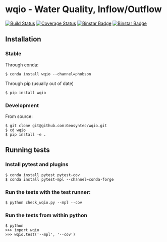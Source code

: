 # wqio - Water Quality, Inflow/Outflow
[![Build Status](https://travis-ci.org/Geosyntec/wqio.svg?branch=master)](https://travis-ci.org/Geosyntec/wqio)
[![Coverage Status](https://coveralls.io/repos/Geosyntec/wqio/badge.svg?branch=master)](https://coveralls.io/r/Geosyntec/wqio?branch=master)
[![Binstar Badge](https://binstar.org/phobson/wqio/badges/version.svg)](https://binstar.org/phobson/wqio)
[![Binstar Badge](https://binstar.org/phobson/wqio/badges/license.svg)](https://binstar.org/phobson/wqio)


## Installation

### Stable
Through conda:

    $ conda install wqio --channel=phobson

Through pip (usually out of date)

    $ pip install wqio

### Development

From source:

    $ git clone git@github.com:Geosyntec/wqio.git
    $ cd wqio
    $ pip install -e .

## Running tests

### Install pytest and plugins

    $ conda install pytest pytest-cov
    $ conda install pytest-mpl --channel=conda-forge

### Run the tests with the test runner:

    $ python check_wqio.py --mpl --cov

### Run the tests from within python

    $ python
    >>> import wqio
    >>> wqio.test('--mpl', '--cov')
